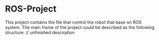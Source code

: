 # ROS-Project
This project contains the file that control the robot that base on ROS system.
The main frame of the project could be described as the following structure:
// unfinished descirption
